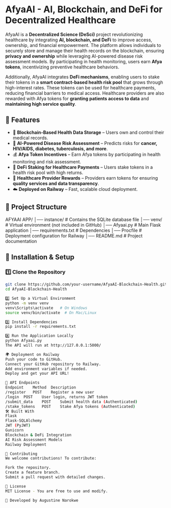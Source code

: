# AfyaAI - AI, Blockchain, and DeFi for Decentralized Healthcare  

AfyaAI is a **Decentralized Science (DeSci)** project revolutionizing healthcare by integrating **AI, blockchain, and DeFi** to improve access, ownership, and financial empowerment. The platform allows individuals to securely store and manage their health records on the blockchain, ensuring **privacy and ownership** while leveraging AI-powered disease risk assessment models. By participating in health monitoring, users earn **Afya tokens**, incentivizing preventive healthcare behaviors.  

Additionally, AfyaAI integrates **DeFi mechanisms**, enabling users to stake their tokens in a **smart contract-based health risk pool** that grows through high-interest rates. These tokens can be used for healthcare payments, reducing financial barriers to medical access. Healthcare providers are also rewarded with Afya tokens for **granting patients access to data** and **maintaining high service quality**.  

## 🚀 Features  
- 🔐 **Blockchain-Based Health Data Storage** – Users own and control their medical records.  
- 🤖 **AI-Powered Disease Risk Assessment** – Predicts risks for **cancer, HIV/AIDS, diabetes, tuberculosis, and more**.  
- 💰 **Afya Token Incentives** – Earn Afya tokens by participating in health monitoring and risk assessment.  
- 🏦 **DeFi Staking for Healthcare Payments** – Users stake tokens in a health risk pool with high returns.  
- 🏥 **Healthcare Provider Rewards** – Providers earn tokens for ensuring **quality services and data transparency**.  
- ☁️ **Deployed on Railway** – Fast, scalable cloud deployment.  

## 📂 Project Structure  
AFYAAI APP/ │── instance/ # Contains the SQLite database file │── venv/ # Virtual environment (not included in GitHub) │── Afyaai.py # Main Flask application │── requirements.txt # Dependencies │── Procfile # Deployment configuration for Railway │── README.md # Project documentation


## 🔧 Installation & Setup  

### 1️⃣ Clone the Repository  
```bash
git clone https://github.com/your-username/AfyaAI-Blockchain-Health.git
cd AfyaAI-Blockchain-Health

2️⃣ Set Up a Virtual Environment
python -m venv venv
venv\Scripts\activate   # On Windows
source venv/bin/activate  # On Mac/Linux

3️⃣ Install Dependencies
pip install -r requirements.txt

4️⃣ Run the Application Locally
python Afyaai.py
The API will run at http://127.0.0.1:5000/

🌍 Deployment on Railway
Push your code to GitHub.
Connect your GitHub repository to Railway.
Add environment variables if needed.
Deploy and get your API URL!

📖 API Endpoints
Endpoint	Method	Description
/register	POST	Register a new user
/login	POST	User login, returns JWT token
/submit_data	POST	Submit health data (Authenticated)
/stake_tokens	POST	Stake Afya tokens (Authenticated)
🛠 Built With
Flask
Flask-SQLAlchemy
JWT (PyJWT)
Gunicorn
Blockchain & DeFi Integration
AI Risk Assessment Models
Railway Deployment

🤝 Contributing
We welcome contributions! To contribute:

Fork the repository.
Create a feature branch.
Submit a pull request with detailed changes.

📜 License
MIT License - You are free to use and modify.

🚀 Developed by Augustine Narokwe
